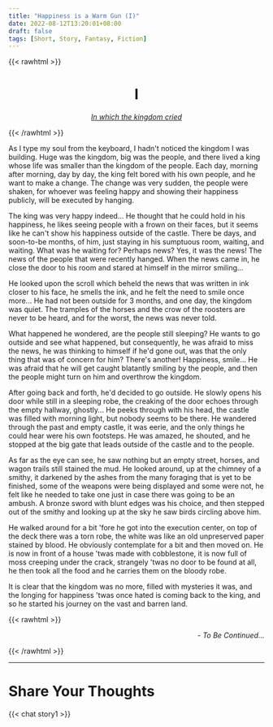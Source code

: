 ```yaml
---
title: "Happiness is a Warm Gun (I)"
date: 2022-08-12T13:20:01+08:00
draft: false
tags: [Short, Story, Fantasy, Fiction]
---
```


{{< rawhtml >}}
<h1 style="text-align: center;">I</h1>
<p style="text-align: center; font-style: italic;text-decoration: underline;">In which the kingdom cried</p>

{{< /rawhtml >}}



As I type my soul from the keyboard, I hadn't noticed the kingdom I was building. Huge was the kingdom, big was the people, and there lived a king whose life was smaller than the kingdom of the people. Each day, morning after morning, day by day, the king felt bored with his own people, and he want to make a change. The change was very sudden, the people were shaken, for whoever was feeling happy and showing their happiness publicly, will be executed by hanging.

The king was very happy indeed... He thought that he could hold in his happiness, he likes seeing people with a frown on their faces, but it seems like he can't show his happiness outside of the castle. There be days, and soon-to-be months, of him, just staying in his sumptuous room, waiting, and waiting. What was he waiting for? Perhaps news? Yes, it was the news! The news of the people that were recently hanged. When the news came in, he close the door to his room and stared at himself in the mirror smiling...

He looked upon the scroll which beheld the news that was written in ink closer to his face, he smells the ink, and he felt the need to smile once more... He had not been outside for 3 months, and one day, the kingdom was quiet. The tramples of the horses and the crow of the roosters are never to be heard, and for the worst, the news was never told.

What happened he wondered, are the people still sleeping? He wants to go outside and see what happened, but consequently, he was afraid to miss the news, he was thinking to himself if he'd gone out, was that the only thing that was of concern for him? There's another! Happiness, smile... He was afraid that he will get caught blatantly smiling by the people, and then the people might turn on him and overthrow the kingdom.

After going back and forth, he'd decided to go outside. He slowly opens his door while still in a sleeping robe, the creaking of the door echoes through the empty hallway, ghostly... He peeks through with his head, the castle was filled with morning light, but nobody seems to be there. He wandered through the past and empty castle, it was eerie, and the only things he could hear were his own footsteps. He was amazed, he shouted, and he stopped at the big gate that leads outside of the castle and to the people.

As far as the eye can see, he saw nothing but an empty street, horses, and wagon trails still stained the mud. He looked around, up at the chimney of a smithy, it darkened by the ashes from the many foraging that is yet to be finished, some of the weapons were being displayed and some were not, he felt like he needed to take one just in case there was going to be an ambush. A bronze sword with blunt edges was his choice, and then stepped out of the smithy and looking up at the sky he saw birds circling above him.

He walked around for a bit 'fore he got into the execution center, on top of the deck there was a torn robe, the white was like an old unpreserved paper stained by blood. He obviously contemplate for a bit and then moved on. He is now in front of a house 'twas made with cobblestone, it is now full of moss creeping under the crack, strangely 'twas no door to be found at all, he then took all the food and he carries them on the bloody robe.

It is clear that the kingdom was no more, filled with mysteries it was, and the longing for happiness 'twas once hated is coming back to the king, and so he started his journey on the vast and barren land.

{{< rawhtml >}}
<p style="text-align: right; font-style: italic;">- To Be Continued...</p>

{{< /rawhtml >}}

---
# Share Your Thoughts
{{< chat story1 >}} 
